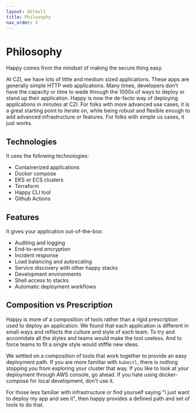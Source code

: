 ```yaml
---
layout: default
title: Philosophy
nav_order: 3
---
```

 
# Philosophy
 
Happy comes from the mindset of making the secure thing easy. 

At CZI, we have lots of little and medium sized applications. These apps are generally simple HTTP web applications.
Many times, developers don't have the capacity or time to wade through the 1000s of ways to deploy or stand up their application.
Happy is now the de-facto way of deploying applications in minutes at CZI. For folks with more advanced use cases, it is a great
starting point to iterate on, while being robust and flexible enough to add advanced infrastructure or features. For folks with simple 
us cases, it just works.


## Technologies 

It uses the following technologies:

* Containerized applications
* Docker compose
* EKS or ECS clusters
* Terraform
* Happy CLI tool
* Github Actions

## Features 

It gives your application out-of-the-box:

* Auditing and logging
* End-to-end encryption
* Incident response
* Load balancing and autoscaling
* Service discovery with other happy stacks
* Development environments
* Shell access to stacks
* Automatic deployment workflows
 
## Composition vs Prescription
 
Happy is more of a composition of tools rather than a rigid prescription used to deploy an application. We found
that each application is different in small ways and reflects the culture and style of each team. To try and accomidate
all the styles and teams would make the tool useless. And to force teams to fit a single style would stiffle new ideas.

We settled on a composition of tools that work together to provide an easy deployment path. If you are more familiar with
`kubectl`, there is nothing stopping you from exploring your cluster that way. If you like to look at your deployment 
through AWS console, go ahead. If you hate using docker-compose for local development, don't use it.

For those less familiar with infrastructure or find yourself saying "I just want to deploy my app and see it", then happy
provides a defined path and set of tools to do that. 